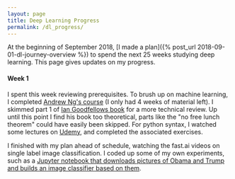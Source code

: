 ```yaml
---
layout: page
title: Deep Learning Progress
permalink: /dl_progress/
---
```


At the beginning of September 2018, [I made a plan]({% post_url 2018-09-01-dl-journey-overview %}) to spend the next 25 weeks studying deep learning. This page gives updates on my progress.

#### Week 1
I spent this week reviewing prerequisites. To brush up on machine learning, I completed [Andrew Ng's course](https://www.coursera.org/learn/machine-learning) (I only had 4 weeks of material left). I skimmed part 1 of [Ian Goodfellows book](http://www.deeplearningbook.org/) for a more technical review. Up until this point I find his book too theoretical, parts like the "no free lunch theorem" could have easily been skipped. For python syntax, I watched some lectures on [Udemy](https://www.udemy.com/python-for-data-science-and-machine-learning-bootcamp/), and completed the associated exercises.

I finished with my plan ahead of schedule, watching the fast.ai videos on single label image classification. I coded up some of my own experiments, such as a [Jupyter notebook that downloads pictures of Obama and Trump and builds an image classifier based on them](https://github.com/kk1694/fastai_projects1/blob/master/Obama_Trump_Classification.ipynb).




